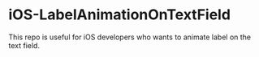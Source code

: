 # iOS-LabelAnimationOnTextField
This repo is useful for iOS developers who wants to animate label on the text field.
